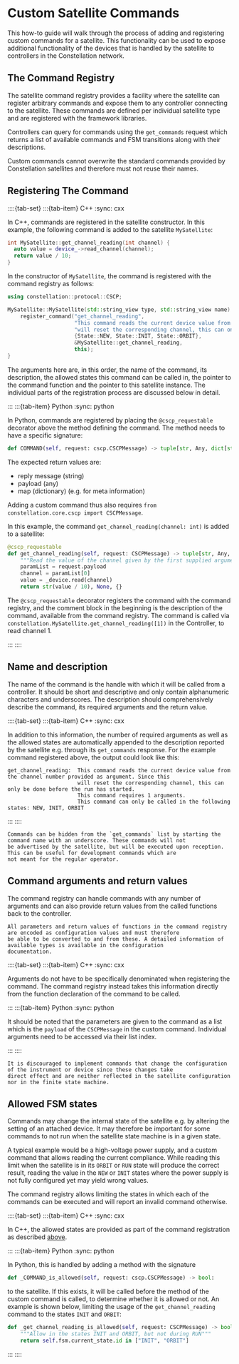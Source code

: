 # Custom Satellite Commands

This how-to guide will walk through the process of adding and registering custom commands for a satellite.
This functionality can be used to expose additional functionality of the devices that is handled by the satellite to
controllers in the Constellation network.

## The Command Registry

The satellite command registry provides a facility where the satellite can register arbitrary commands and expose them
to any controller connecting to the satellite. These commands are defined per individual satellite type and are registered
with the framework libraries.

Controllers can query for commands using the `get_commands` request which returns a list of available commands and FSM
transitions along with their descriptions.

Custom commands cannot overwrite the standard commands provided by Constellation satellites and therefore must not reuse
their names.

## Registering The Command

::::{tab-set}
:::{tab-item} C++
:sync: cxx

In C++, commands are registered in the satellite constructor.
In this example, the following command is added to the satellite `MySatellite`:

```cpp
int MySatellite::get_channel_reading(int channel) {
  auto value = device_->read_channel(channel);
  return value / 10;
}
```

In the constructor of `MySatellite`, the command is registered with the command registry as follows:

```cpp
using constellation::protocol::CSCP;

MySatellite::MySatellite(std::string_view type, std::string_view name) : Satellite(type, name) {
    register_command("get_channel_reading",
                     "This command reads the current device value from the channel number provided as argument. Since this"
                     "will reset the corresponding channel, this can only be done before the run has started.",
                     {State::NEW, State::INIT, State::ORBIT},
                     &MySatellite::get_channel_reading,
                     this);
}
```

The arguments here are, in this order, the name of the command, its description, the allowed states this command can be
called in, the pointer to the command function and the pointer to this satellite instance. The individual parts of the
registration process are discussed below in detail.

:::
:::{tab-item} Python
:sync: python

In Python, commands are registered by placing the `@cscp_requestable` decorator above the method defining the command.
The method needs to have a specific signature:

```python
def COMMAND(self, request: cscp.CSCPMessage) -> tuple[str, Any, dict[str, Any]]:
```

The expected return values are:

- reply message (string)
- payload (any)
- map (dictionary) (e.g. for meta information)

Adding a custom command thus also requires `from constellation.core.cscp import CSCPMessage`.

In this example, the command `get_channel_reading(channel: int)` is added to a satellite:

```python
@cscp_requestable
def get_channel_reading(self, request: CSCPMessage) -> tuple[str, Any, dict[str, Any]]:
    """Read the value of the channel given by the first supplied argument."""
    paramList = request.payload
    channel = paramList[0]
    value = _device.read(channel)
    return str(value / 10), None, {}
```

The `@cscp_requestable` decorator registers the command with the command registry, and the comment block in the beginning is
the description of the command, available from the command registry. The command is called via
`constellation.MySatellite.get_channel_reading([1])` in the Controller, to read channel 1.

:::
::::

## Name and description

The name of the command is the handle with which it will be called from a controller. It should be short and descriptive and
only contain alphanumeric characters and underscores. The description should comprehensively describe the command, its
required arguments and the return value.

::::{tab-set}
:::{tab-item} C++
:sync: cxx

In addition to this information, the number of required arguments as well as the allowed states are automatically appended
to the description reported by the satellite e.g. through its `get_commands` response. For the example command registered
above, the output could look like this:

```text
get_channel_reading:  This command reads the current device value from the channel number provided as argument. Since this
                      will reset the corresponding channel, this can only be done before the run has started.
                      This command requires 1 arguments.
                      This command can only be called in the following states: NEW, INIT, ORBIT
```

:::
::::

```{tip}
Commands can be hidden from the `get_commands` list by starting the command name with an underscore. These commands will not
be advertised by the satellite, but will be executed upon reception. This can be useful for development commands which are
not meant for the regular operator.
```


## Command arguments and return values

The command registry can handle commands with any number of arguments and can also provide return values from the called
functions back to the controller.

```{note}
All parameters and return values of functions in the command registry are encoded as configuration values and must therefore
be able to be converted to and from these. A detailed information of available types is available in the configuration
documentation.
```

::::{tab-set}
:::{tab-item} C++
:sync: cxx

Arguments do not have to be specifically denominated when registering the command. The
command registry instead takes this information directly from the function declaration of the command to be called.

:::
:::{tab-item} Python
:sync: python

It should be noted that the parameters are given to the command as a list which is the `payload` of the `CSCPMessage` in the
custom command. Individual arguments need to be accessed via their list index.

:::
::::

```{caution}
It is discouraged to implement commands that change the configuration of the instrument or device since these changes take
direct effect and are neither reflected in the satellite configuration nor in the finite state machine.
```

## Allowed FSM states

Commands may change the internal state of the satellite e.g. by altering the setting of an attached device. It may therefore
be important for some commands to not run when the satellite state machine is in a given state.

A typical example would be a high-voltage power supply, and a custom command that allows reading the current compliance.
While reading this limit when the satellite is in its `ORBIT` or `RUN` state will produce the correct result, reading the
value in the `NEW` or `INIT` states where the power supply is not fully configured yet may yield wrong values.

The command registry allows limiting the states in which each of the commands can be executed and will report an invalid
command otherwise.

::::{tab-set}
:::{tab-item} C++
:sync: cxx

In C++, the allowed states are provided as part of the command registration as described [above](#registering-the-command).

:::
:::{tab-item} Python
:sync: python

In Python, this is handled by adding a method with the signature

```python
def _COMMAND_is_allowed(self, request: cscp.CSCPMessage) -> bool:
```

to the satellite. If this exists, it will be called before the method of the custom command is called, to determine whether it is allowed or not. An example is shown below, limiting the usage of the `get_channel_reading` command to the states `INIT` and `ORBIT`:

```python
def _get_channel_reading_is_allowed(self, request: CSCPMessage) -> bool:
    """Allow in the states INIT and ORBIT, but not during RUN"""
    return self.fsm.current_state.id in ["INIT", "ORBIT"]
```

:::
::::

